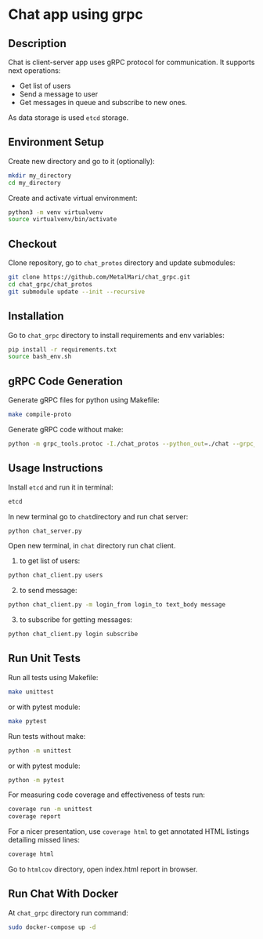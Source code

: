 # Chat app using grpc

## Description
Chat is  client-server app uses gRPC protocol for communication. It supports next operations:
 - Get list of users
 - Send a message to user
 - Get messages in queue and subscribe to new ones.

As data storage is used `etcd` storage.

## Environment Setup
Create new directory and go to it (optionally):
```bash
mkdir my_directory
cd my_directory
```
Create and activate virtual environment:
```bash
python3 -m venv virtualvenv
source virtualvenv/bin/activate
```

## Checkout
Clone repository, go to `chat_protos` directory and update submodules:
```bash
git clone https://github.com/MetalMari/chat_grpc.git
cd chat_grpc/chat_protos
git submodule update --init --recursive
```

## Installation
Go to `chat_grpc` directory to install requirements and env variables:
```bash
pip install -r requirements.txt
source bash_env.sh
```

## gRPC Code Generation
Generate gRPC files for python using Makefile:
```bash
make compile-proto
```
Generate gRPC code without make:
```bash
python -m grpc_tools.protoc -I./chat_protos --python_out=./chat --grpc_python_out=./chat ./chat_protos/chat.proto
```

## Usage Instructions
Install `etcd` and run it in terminal:
```bash
etcd
```
In new terminal go to `chat`directory and run chat server:
```bash
python chat_server.py
```
Open new terminal, in `chat` directory run chat client.
1. to get list of users:
```bash
python chat_client.py users
```
2. to send message:
```bash
python chat_client.py -m login_from login_to text_body message
```
3. to subscribe for getting messages:
```bash
python chat_client.py login subscribe
```

## Run Unit Tests
Run all tests using Makefile:
```bash
make unittest
```
or with pytest module:
```bash
make pytest
```
Run tests without make:
```bash
python -m unittest
```
or with pytest module:
```bash
python -m pytest
```
For measuring code coverage and effectiveness of tests run:
```bash
coverage run -m unittest
coverage report
```
For a nicer presentation, use `coverage html` to get annotated HTML listings detailing missed lines:
```bash
coverage html
```
Go to `htmlcov` directory, open index.html report in browser.

## Run Chat With Docker
At `chat_grpc` directory run command:
```bash
sudo docker-compose up -d
```
